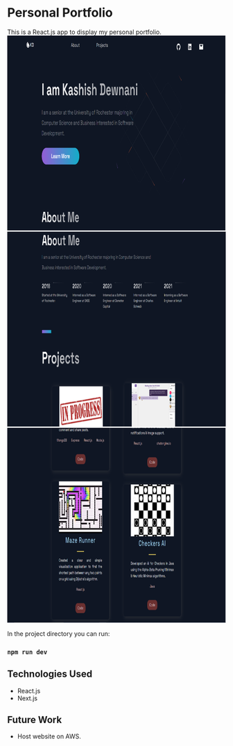 # Personal Portfolio
This is a React.js app to display my personal portfolio.
<img src="https://github.com/Kash2000/portfolio_website/blob/master/public/images/1.PNG?raw=true" width="900" height="450">
<img src="https://github.com/Kash2000/portfolio_website/blob/master/public/images/2.PNG?raw=true" width="900" height="450">
<img src="https://github.com/Kash2000/portfolio_website/blob/master/public/images/3.PNG?raw=true" width="900" height="450">

In the project directory you can run:

### `npm run dev`

## Technologies Used

- React.js
- Next.js

## Future Work

- Host website on AWS.
